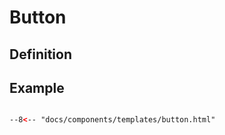 # Button

## Definition



## Example

```html

--8<-- "docs/components/templates/button.html"

```
